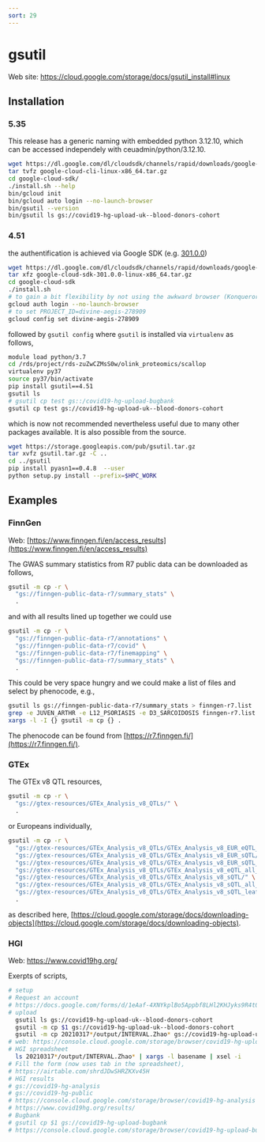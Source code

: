 ```yaml
---
sort: 29
---
```


# gsutil

Web site: <https://cloud.google.com/storage/docs/gsutil_install#linux>

## Installation

### 5.35

This release has a generic naming with embedded python 3.12.10, which can be accessed independely with ceuadmin/python/3.12.10.

```bash
wget https://dl.google.com/dl/cloudsdk/channels/rapid/downloads/google-cloud-cli-linux-x86_64.tar.gz
tar tvfz google-cloud-cli-linux-x86_64.tar.gz
cd google-cloud-sdk/
./install.sh --help
bin/gcloud init
bin/gcloud auto login --no-launch-browser
bin/gsutil --version
bin/gsutil ls gs://covid19-hg-upload-uk--blood-donors-cohort
```

### 4.51

the authentification is achieved via Google SDK (e.g. [301.0.0](https://dl.google.com/dl/cloudsdk/channels/rapid/downloads/google-cloud-sdk-301.0.0-linux-x86_64.tar.gz))

```bash
wget https://dl.google.com/dl/cloudsdk/channels/rapid/downloads/google-cloud-sdk-301.0.0-linux-x86_64.tar.gz
tar xfz google-cloud-sdk-301.0.0-linux-x86_64.tar.gz
cd google-cloud-sdk
./install.sh
# to gain a bit flexibility by not using the awkward browser (Konqueror) at CSD3
gcloud auth login --no-launch-browser
# to set PROJECT_ID=divine-aegis-278909
gcloud config set divine-aegis-278909
```

followed by `gsutil config` where `gsutil` is installed via `virtualenv` as follows,

```bash
module load python/3.7
cd /rds/project/rds-zuZwCZMsS0w/olink_proteomics/scallop
virtualenv py37
source py37/bin/activate
pip install gsutil==4.51
gsutil ls
# gsutil cp test gs::/covid19-hg-upload-bugbank
gsutil cp test gs://covid19-hg-upload-uk--blood-donors-cohort
```

which is now not recommended nevertheless useful due to many other packages available. It is also possible from the source.

```bash
wget https://storage.googleapis.com/pub/gsutil.tar.gz
tar xvfz gsutil.tar.gz -C ..
cd ../gsutil
pip install pyasn1==0.4.8  --user
python setup.py install --prefix=$HPC_WORK
```

## Examples

### FinnGen

Web: [https://www.finngen.fi/en/access_results](https://www.finngen.fi/en/access_results)

The GWAS summary statistics from R7 public data can be downloaded as follows,

```bash
gsutil -m cp -r \
  "gs://finngen-public-data-r7/summary_stats" \
  .
```

and with all results lined up together we could use

```bash
gsutil -m cp -r \
  "gs://finngen-public-data-r7/annotations" \
  "gs://finngen-public-data-r7/covid" \
  "gs://finngen-public-data-r7/finemapping" \
  "gs://finngen-public-data-r7/summary_stats" \
  .
```

This could be very space hungry and we could make a list of files and select by phenocode, e.g.,

```bash
gsutil ls gs://finngen-public-data-r7/summary_stats > finngen-r7.list
grep -e JUVEN_ARTHR -e L12_PSORIASIS -e D3_SARCOIDOSIS finngen-r7.list | \
xargs -l -I {} gsutil -m cp {} .
```

The phenocode can be found from [https://r7.finngen.fi/](https://r7.finngen.fi/).

### GTEx

The GTEx v8 QTL resources,

```bash
gsutil -m cp -r \
  "gs://gtex-resources/GTEx_Analysis_v8_QTLs/" \
  .
```

or Europeans individually,

```bash
gsutil -m cp -r \
  "gs://gtex-resources/GTEx_Analysis_v8_QTLs/GTEx_Analysis_v8_EUR_eQTL_all_associations/" \
  "gs://gtex-resources/GTEx_Analysis_v8_QTLs/GTEx_Analysis_v8_EUR_sQTL/" \
  "gs://gtex-resources/GTEx_Analysis_v8_QTLs/GTEx_Analysis_v8_EUR_sQTL_all_associations/" \
  "gs://gtex-resources/GTEx_Analysis_v8_QTLs/GTEx_Analysis_v8_eQTL_all_associations/" \
  "gs://gtex-resources/GTEx_Analysis_v8_QTLs/GTEx_Analysis_v8_sQTL/" \
  "gs://gtex-resources/GTEx_Analysis_v8_QTLs/GTEx_Analysis_v8_sQTL_all_associations/" \
  "gs://gtex-resources/GTEx_Analysis_v8_QTLs/GTEx_Analysis_v8_sQTL_leafcutter_counts.tar" \
  .
```

as described here, [https://cloud.google.com/storage/docs/downloading-objects](https://cloud.google.com/storage/docs/downloading-objects).

### HGI

Web: <https://www.covid19hg.org/>

Exerpts of scripts,

```bash
# setup
# Request an account
# https://docs.google.com/forms/d/1eAaf-4XNYkplBo5Appbf8LHl2KHJyks9R4t0E3h0jII/viewform?edit_requested=true
# upload
  gsutil ls gs://covid19-hg-upload-uk--blood-donors-cohort
  gsutil -m cp $1 gs://covid19-hg-upload-uk--blood-donors-cohort
  gsutil -m cp 20210317*/output/INTERVAL.Zhao* gs://covid19-hg-upload-uk--blood-donors-cohort
# web: https://console.cloud.google.com/storage/browser/covid19-hg-upload-uk--blood-donors-cohort?project=covid-19-hg
# HGI spreadsheet
  ls 20210317*/output/INTERVAL.Zhao* | xargs -l basename | xsel -i
# Fill the form (now uses tab in the spreadsheet),
# https://airtable.com/shrdJDwSHRZKXv45H
# HGI results
# gs://covid19-hg-analysis
# gs://covid19-hg-public
# https://console.cloud.google.com/storage/browser/covid19-hg-analysis
# https://www.covid19hg.org/results/
# Bugbank
# gsutil cp $1 gs://covid19-hg-upload-bugbank
# https://console.cloud.google.com/storage/browser/covid19-hg-upload-bugbank
```
